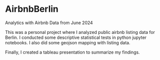 # AirbnbBerlin
Analytics with Airbnb Data from June 2024

This was a personal project where I analyzed public airbnb listing data for Berlin.
I conducted some descriptive statistical tests in python jupyter notebooks.
I also did some geojson mapping with listing data. 

Finally, I created a tableau presentation to summarize my findings.  
